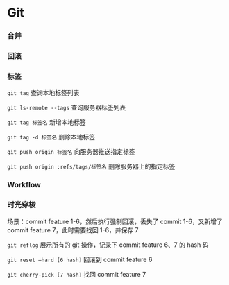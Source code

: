 # Git



### 合并



### 回滚



### 标签

`git tag` 查询本地标签列表

`git ls-remote --tags` 查询服务器标签列表

`git tag 标签名` 新增本地标签

`git tag -d 标签名` 删除本地标签

`git push origin 标签名` 向服务器推送指定标签 

`git push origin :refs/tags/标签名` 删除服务器上的指定标签



### Workflow



### 时光穿梭

场景：commit feature 1-6，然后执行强制回滚，丢失了 commit 1-6，又新增了 commit feature 7，此时需要找回 1-6，并保存 7

`git reflog` 展示所有的 git 操作，记录下 commit feature 6、7 的 hash 码

`git reset —hard [6 hash]` 回滚到 commit feature 6

`git cherry-pick [7 hash]` 找回 commit feature 7